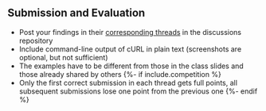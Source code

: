 ## Submission and Evaluation

* Post your findings in their [corresponding threads](https://github.com/cs531-f22/cs531-f22.github.io/discussions/categories/assignment) in the discussions repository
* Include command-line output of cURL in plain text (screenshots are optional, but not sufficient)
* The examples have to be different from those in the class slides and those already shared by others
{%- if include.competition %}
* Only the first correct submission in each thread gets full points, all subsequent submissions lose one point from the previous one
{%- endif %}
